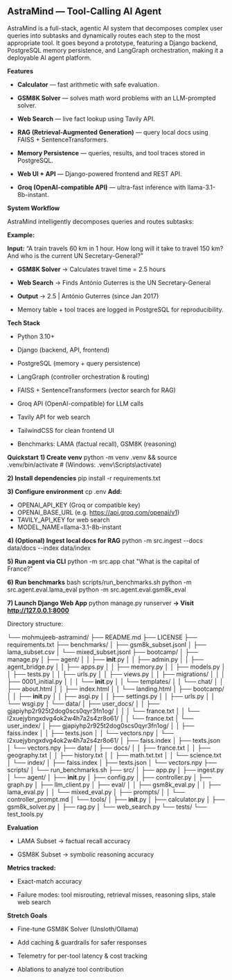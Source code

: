 ## AstraMind — Tool-Calling AI Agent 

AstraMind is a full-stack, agentic AI system that decomposes complex user queries into subtasks and dynamically routes each step to the most appropriate tool.
It goes beyond a prototype, featuring a Django backend, PostgreSQL memory persistence, and LangGraph orchestration, making it a deployable AI agent platform.

**Features**

- **Calculator** — fast arithmetic with safe evaluation.

- **GSM8K Solver** — solves math word problems with an LLM-prompted solver.

- **Web Search** — live fact lookup using Tavily API.

- **RAG (Retrieval-Augmented Generation)** — query local docs using FAISS + SentenceTransformers.

- **Memory Persistence** — queries, results, and tool traces stored in PostgreSQL.

- **Web UI + API** — Django-powered frontend and REST API.

- **Groq (OpenAI-compatible API)** — ultra-fast inference with llama-3.1-8b-instant.

**System Workflow**

AstraMind intelligently decomposes queries and routes subtasks:

**Example:**

**Input:** “A train travels 60 km in 1 hour. How long will it take to travel 150 km? And who is the current UN Secretary-General?”

- **GSM8K Solver** → Calculates travel time = 2.5 hours

- **Web Search** → Finds António Guterres is the UN Secretary-General

- **Output** → 2.5 | António Guterres (since Jan 2017)

- Memory table + tool traces are logged in PostgreSQL for reproducibility.

**Tech Stack**

- Python 3.10+

- Django (backend, API, frontend)

- PostgreSQL (memory + query persistence)

- LangGraph (controller orchestration & routing)

- FAISS + SentenceTransformers (vector search for RAG)

- Groq API (OpenAI-compatible) for LLM calls

- Tavily API for web search

- TailwindCSS for clean frontend UI

- Benchmarks: LAMA (factual recall), GSM8K (reasoning)

**Quickstart**
**1) Create venv**
python -m venv .venv && source .venv/bin/activate   # (Windows: .venv\Scripts\activate)

**2) Install dependencies**
pip install -r requirements.txt

**3) Configure environment**
cp .env
**Add:**
- OPENAI_API_KEY (Groq or compatible key)
- OPENAI_BASE_URL (e.g. https://api.groq.com/openai/v1)
- TAVILY_API_KEY for web search
- MODEL_NAME=llama-3.1-8b-instant

**4) (Optional) Ingest local docs for RAG**
python -m src.ingest --docs data/docs --index data/index

**5) Run agent via CLI**
python -m src.app chat "What is the capital of France?"

**6) Run benchmarks**
bash scripts/run_benchmarks.sh
python -m src.agent.eval.lama_eval
python -m src.agent.eval.gsm8k_eval

**7) Launch Django Web App**
python manage.py runserver
**→ Visit http://127.0.0.1:8000**

Directory structure:

└── mohmujeeb-astramind/
    ├── README.md
    ├── LICENSE
    ├── requirements.txt
    ├── benchmarks/
    │   ├── gsm8k_subset.jsonl
    │   ├── lama_subset.csv
    │   └── mixed_subset.jsonl
    ├── bootcamp/
    │   ├── manage.py
    │   ├── agent/
    │   │   ├── __init__.py
    │   │   ├── admin.py
    │   │   ├── agent_bridge.py
    │   │   ├── apps.py
    │   │   ├── memory.py
    │   │   ├── models.py
    │   │   ├── tests.py
    │   │   ├── urls.py
    │   │   ├── views.py
    │   │   ├── migrations/
    │   │   │   ├── 0001_initial.py
    │   │   │   └── __init__.py
    │   │   └── templates/
    │   │       └── chat/
    │   │           ├── about.html
    │   │           ├── index.html
    │   │           └── landing.html
    │   ├── bootcamp/
    │   │   ├── __init__.py
    │   │   ├── asgi.py
    │   │   ├── settings.py
    │   │   ├── urls.py
    │   │   └── wsgi.py
    │   └── data/
    │       ├── user_docs/
    │       │   ├── gjapiyhp2r925t2dog0scs0qyr3fn1og/
    │       │   │   └── france.txt
    │       │   └── l2xuejybngxdvg4ok2w4h7a2s4zr8o61/
    │       │       └── france.txt
    │       └── user_index/
    │           ├── gjapiyhp2r925t2dog0scs0qyr3fn1og/
    │           │   ├── faiss.index
    │           │   ├── texts.json
    │           │   └── vectors.npy
    │           └── l2xuejybngxdvg4ok2w4h7a2s4zr8o61/
    │               ├── faiss.index
    │               ├── texts.json
    │               └── vectors.npy
    ├── data/
    │   ├── docs/
    │   │   ├── france.txt
    │   │   ├── geography.txt
    │   │   ├── history.txt
    │   │   ├── math.txt.txt
    │   │   └── science.txt
    │   └── index/
    │       ├── faiss.index
    │       ├── texts.json
    │       └── vectors.npy
    ├── scripts/
    │   └── run_benchmarks.sh
    ├── src/
    │   ├── app.py
    │   ├── ingest.py
    │   └── agent/
    │       ├── __init__.py
    │       ├── config.py
    │       ├── controller.py
    │       ├── graph.py
    │       ├── llm_client.py
    │       ├── eval/
    │       │   ├── gsm8k_eval.py
    │       │   ├── lama_eval.py
    │       │   └── mixed_eval.py
    │       ├── prompts/
    │       │   └── controller_prompt.md
    │       └── tools/
    │           ├── __init__.py
    │           ├── calculator.py
    │           ├── gsm8k_solver.py
    │           ├── rag.py
    │           └── web_search.py
    └── tests/
        └── test_tools.py


**Evaluation**

- LAMA Subset → factual recall accuracy

- GSM8K Subset → symbolic reasoning accuracy

**Metrics tracked:**

- Exact-match accuracy

- Failure modes: tool misrouting, retrieval misses, reasoning slips, stale web search

**Stretch Goals**

- Fine-tune GSM8K Solver (Unsloth/Ollama)

- Add caching & guardrails for safer responses

- Telemetry for per-tool latency & cost tracking

- Ablations to analyze tool contribution
